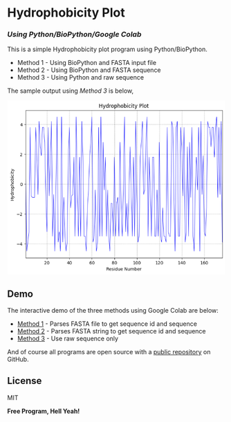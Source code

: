 # Hydrophobicity Plot
### _Using Python/BioPython/Google Colab_

This is a simple Hydrophobicity plot program using Python/BioPython.

- Method 1 - Using BioPython and FASTA input file
- Method 2 - Using BioPython and FASTA sequence
- Method 3 - Using Python and raw sequence

The sample output using *Method 3* is below,

[![N|Solid](https://raw.githubusercontent.com/AshokHub/Hydrophobicity_Plot/main/hplot.png)](https://github.com/AshokHub/Hydrophobicity_Plot)

## Demo

The interactive demo of the three methods using Google Colab are below:

- [Method 1](https://github.com/AshokHub/Hydrophobicity_Plot/blob/main/Hydrophobicity_Plot.ipynb) - Parses FASTA file to get sequence id and sequence
- [Method 2](https://github.com/AshokHub/Hydrophobicity_Plot/blob/main/Hydrophobicity_Plot_1.ipynb) - Parses FASTA string to get sequence id and sequence
- [Method 3](https://github.com/AshokHub/Hydrophobicity_Plot/blob/main/Hydrophobicity_Plot_2.ipynb) - Use raw sequence only

And of course all programs are open source with a [public repository][AshokHub] on GitHub.

## License

MIT

**Free Program, Hell Yeah!**

   [AshokHub]: <https://github.com/AshokHub>
